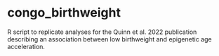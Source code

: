 # congo_birthweight
R script to replicate analyses for the Quinn et al. 2022 publication describing an association between low birthweight and epigenetic age acceleration.

